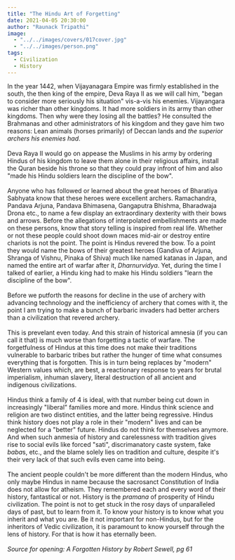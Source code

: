 ```yaml
---
title: "The Hindu Art of Forgetting"
date: 2021-04-05 20:30:00
author: "Raunack Tripathi"
image:
  - "../../images/covers/017cover.jpg"
  - "../../images/person.png"
tags:
  - Civilization
  - History
---
```


In the year 1442, when Vijayanagara Empire was firmly established in the south, the then king of the empire, Deva Raya II as we will call him, "began to consider more seriously his situation" vis-a-vis his enemies. Vijayangara was richer than other kingdoms. It had more soldiers in its army than other kingdoms. Then why were they losing all the battles? He consulted the Brahmanas and other administrators of his kingdom and they gave him two reasons: Lean animals (horses primarily) of Deccan lands and <em>the superior archers his enemies had</em>.
<br><br>
Deva Raya II would go on appease the Muslims in his army by ordering Hindus of his kingdom to leave them alone in their religious affairs, install the Quran beside his throne so that they could pray infront of him and also "made his Hindu soldiers learn the discipline of the bow".
<br><br>
Anyone who has followed or learned about the great heroes of Bharatiya Sabhyata know that these heroes were excellent archers. Ramachandra, Pandava Arjuna, Pandava Bhimasena, Gangaputra Bhishma, Bharadwaja Drona etc., to name a few display an extraordinary dexterity with their bows and arrows. Before the allegations of interpolated embellishments are made on these persons, know that story telling is inspired from real life. Whether or not these people could shoot down maces mid-air or destroy entire chariots is not the point. The point is Hindus revered the bow. To a point they would name the bows of their greatest heroes (Gandiva of Arjuna, Shranga of Vishnu, Pinaka of Shiva) much like named katanas in Japan, and named the entire art of warfar after it, <em>Dharnurvidya</em>. Yet, during the time I talked of earlier, a Hindu king had to make his Hindu soldiers "learn the discipline of the bow".
<br><br>
Before we putforth the reasons for decline in the use of archery with advancing technology and the inefficiency of archery that comes with it, the point I am trying to make a bunch of barbaric invaders had better archers than a civilization that revered archery.
<br><br>
This is prevelant even today. And this strain of historical amnesia (if you can call it that) is much worse than forgetting a tactic of warfare. The forgetfulness of Hindus at this time does not make their traditions vulnerable to barbaric tribes but rather the hunger of time what consumes everything that is forgotten. This is in turn being replaces by "modern" Western values which, are best, a reactionary response to years for brutal imperialism, inhuman slavery, literal destruction of all ancient and indigenous civilizations.
<br><br>
Hindus think a family of 4 is ideal, with that number being cut down in increasingly "liberal" families more and more. Hindus think science and religion are two distinct entities, and the latter being regressive. Hindus think history does not play a role in their "modern" lives and can be neglected for a "better" future. Hindus do not think for themselves anymore. And when such anmesia of history and carelessness with tradition gives rise to social evils like forced "sati", discrimanatory caste system, fake <em>baba</em>s, etc., and the blame solely lies on tradition and culture, despite it's their very lack of that such evils even came into being.
<br><br>
The ancient people couldn't be more different than the modern Hindus, who only maybe Hindus in name because the sacrosanct Constitution of India does not allow for atheism. They remembered each and every word of their history, fantastical or not. History is the <em>pramana</em> of prosperity of Hindu civilization. The point is not to get stuck in the rosy days of unparalleled days of past, but to learn from it. To know your history is to know what you inherit and what you are. Be it not important for non-Hindus, but for the inheritors of Vedic civilization, it is paramount to know yourself through the lens of history. For that is how it has eternally been.
<br><br>
<em>Source for opening: A Forgotten History by Robert Sewell, pg 61</em>